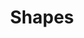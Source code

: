 ---
title: 'Shapes'
description: 'Diving right into Geometry ...'
module_size: small

collections:
    - 
        title: 'Forms'
        route: 'techs/shape/function:shape_2D'
        slug: 'shape_2D'
        collection: 'shape_2D'
    - 
        title: 'Bodies'
        route: 'techs/shape/function:shape_3D'
        slug: 'shape_3D'
        collection: 'shape_3D'

shape_2D:
    items: 
        '@taxonomy.function': shape_2D

shape_3D:
    items: 
        '@taxonomy.function': shape_3D
---